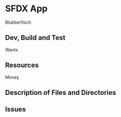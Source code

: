 # SFDX  App
Blubberfisch
## Dev, Build and Test
Wants	

## Resources
Money

## Description of Files and Directories


## Issues


